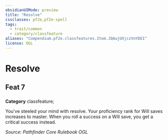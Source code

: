 ```yaml
---
obsidianUIMode: preview
title: "Resolve"
cssclasses: pf2e,pf2e-spell
tags:
  - trait/common
  - category/classfeature
aliases: "Compendium.pf2e.classfeatures.Item.JQAujUXjczVnYDEI"
license: OGL
---
```

# Resolve
## Feat 7
### 

**Category** classfeature; 




You've steeled your mind with resolve. Your proficiency rank for Will saves increases to master. When you roll a success on a Will save, you get a critical success instead.

*Source: Pathfinder Core Rulebook*
*OGL*